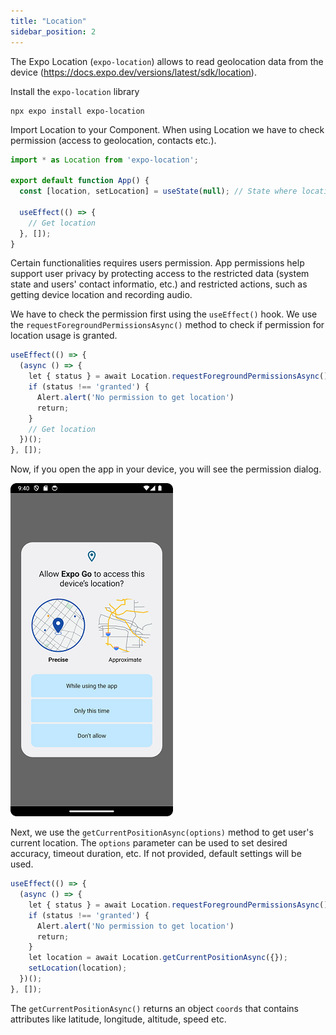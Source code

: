 ```yaml
---
title: "Location"
sidebar_position: 2
---
```

The Expo Location (`expo-location`) allows to read geolocation data from the device (https://docs.expo.dev/versions/latest/sdk/location).

Install the `expo-location` library
```
npx expo install expo-location
```
Import Location to your Component. When using Location we have to check permission  (access to geolocation, contacts etc.).

``` js
import * as Location from 'expo-location';

export default function App() {
  const [location, setLocation] = useState(null); // State where location is saved
 
  useEffect(() => {
    // Get location
  }, []);
}
```
Certain functionalities requires users permission. App permissions help support user privacy by protecting access to the restricted data (system state and users' contact informatio, etc.) and restricted actions, such as getting device location and recording audio.

We have to check the permission first using the `useEffect()` hook. We use the `requestForegroundPermissionsAsync()` method to check if permission for location usage is granted.
```js
useEffect(() => {
  (async () => {
    let { status } = await Location.requestForegroundPermissionsAsync();
    if (status !== 'granted') {
      Alert.alert('No permission to get location')
      return;
    }
    // Get location
  })();
}, []);
```
Now, if you open the app in your device, you will see the permission dialog.

![](img/permission.png)

Next, we use the `getCurrentPositionAsync(options)` method to get user's current location. The `options` parameter can be used to set desired accuracy, timeout duration, etc. If not provided, default settings will be used.
```js
useEffect(() => {
  (async () => {
    let { status } = await Location.requestForegroundPermissionsAsync();
    if (status !== 'granted') {
      Alert.alert('No permission to get location')
      return;
    }
    let location = await Location.getCurrentPositionAsync({});
    setLocation(location);
  })();
}, []);
```
The `getCurrentPositionAsync()` returns an object `coords` that contains attributes like latitude, longitude, altitude, speed etc.